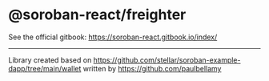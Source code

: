 # @soroban-react/freighter

See the official gitbook: https://soroban-react.gitbook.io/index/
___

Library created based on https://github.com/stellar/soroban-example-dapp/tree/main/wallet written by https://github.com/paulbellamy
